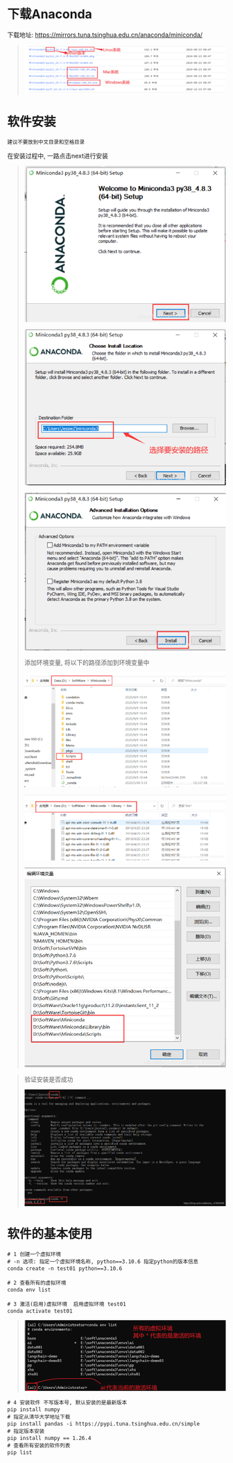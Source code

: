 # 下载Anaconda

下载地址: https://mirrors.tuna.tsinghua.edu.cn/anaconda/miniconda/

> ![image-20240827102340861](images/image-20240827102340861.png)

# 软件安装

`建议不要放到中文目录和空格目录`

在安装过程中, 一路点击next进行安装

> ![img](images/564326-20230412175420206-777309847.png)
>
> ![img](images/564326-20230412175432892-1143923427.png)
>
> ![img](images/564326-20230412175443515-1264436546.png)
>
> 添加环境变量, 将以下的路径添加到环境变量中
>
> ![img](images/564326-20230412175507198-990698051.png)
>
> ![img](images/564326-20230412175517833-1633601088.png)
>
> ![img](images/564326-20230412175538036-1228872180.png)

> 验证安装是否成功
>
> ![img](images/564326-20230412175606361-1800806915.png)

# 软件的基本使用

```properties
# 1 创建一个虚拟环境
# -n 选项: 指定一个虚拟环境名称, python==3.10.6 指定python的版本信息
conda create -n test01 python==3.10.6

# 2 查看所有的虚拟环境
conda env list  

# 3 激活(启用)虚拟环境  启用虚拟环境 test01
conda activate test01
```

> ![image-20240827103403739](images/image-20240827103403739.png)

```properties
# 4 安装软件 不写版本号, 默认安装的是最新版本
pip install numpy 
# 指定从清华大学地址下载
pip install pandas -i https://pypi.tuna.tsinghua.edu.cn/simple
# 指定版本安装
pip install numpy == 1.26.4
# 查看所有安装的软件列表
pip list 
```

